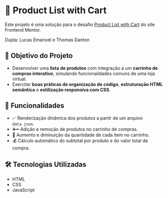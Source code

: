 # 🛒 Product List with Cart

Este projeto é uma solução para o desafio [Product List with Cart](https://www.frontendmentor.io/challenges/product-list-with-cart-5MmqLVAp_d) do site Frontend Mentor.

Dupla: Lucas Emanoel e Thomas Danton


## 📌 Objetivo do Projeto

- Desenvolver uma **lista de produtos** com integração a um **carrinho de compras interativo**, simulando funcionalidades comuns de uma loja virtual.
- Exercitar **boas práticas de organização de código**, **estruturação HTML semântica** e **estilização responsiva com CSS**.


## 🚀 Funcionalidades

- ✅ Renderização dinâmica dos produtos a partir de um arquivo `data.json`.
- ➕➖ Adição e remoção de produtos no carrinho de compras.
- 🔢 Aumento e diminuição da quantidade de cada item no carrinho.
- 💰 Cálculo automático do subtotal por produto e do valor total da compra.

## 🛠️ Tecnologias Utilizadas

- HTML
- CSS
- JavaScript
